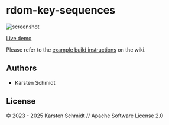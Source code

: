 # rdom-key-sequences

![screenshot](https://raw.githubusercontent.com/thi-ng/umbrella/develop/assets/examples/rdom-key-sequences.jpg)

[Live demo](http://demo.thi.ng/umbrella/rdom-key-sequences/)

Please refer to the [example build instructions](https://github.com/thi-ng/umbrella/wiki/Example-build-instructions) on the wiki.

## Authors

- Karsten Schmidt

## License

&copy; 2023 - 2025 Karsten Schmidt // Apache Software License 2.0
